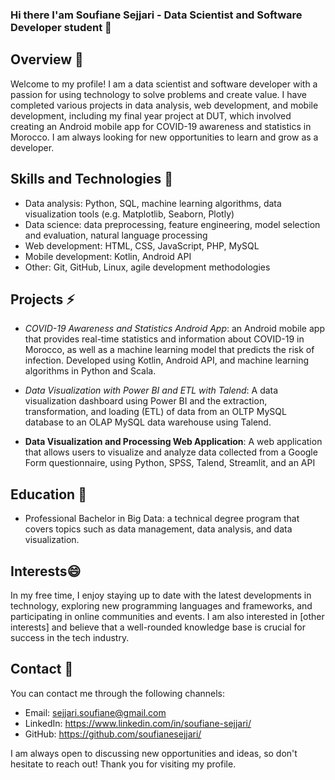 ### Hi there I'am Soufiane Sejjari - Data Scientist and Software Developer student   👋

<!--
**soufianesejjari/soufianesejjari** is a ✨ _special_ ✨ repository because its `README.md` (this file) appears on your GitHub profile.

Here are some ideas to get you started:

- 🔭 I’m currently working on ...
- 🌱 I’m currently learning ...
- 👯 I’m looking to collaborate on ...
- 🤔 I’m looking for help with ...
- 💬 Ask me about ...
- 📫 How to reach me: ...
- 😄 Pronouns: ...
- ⚡ Fun fact: ...
-->

## Overview 🔭
Welcome to my profile! I am a data scientist and software developer with a passion for using technology to solve problems and create value. I have completed various projects in data analysis, web development, and mobile development, including my final year project at DUT, which involved creating an Android mobile app for COVID-19 awareness and statistics in Morocco. I am always looking for new opportunities to learn and grow as a developer.

##  Skills and Technologies 🌱
- Data analysis: Python, SQL, machine learning algorithms, data visualization tools (e.g. Matplotlib, Seaborn, Plotly)
- Data science: data preprocessing, feature engineering, model selection and evaluation, natural language processing
- Web development: HTML, CSS, JavaScript, PHP, MySQL
- Mobile development: Kotlin, Android API
- Other: Git, GitHub, Linux, agile development methodologies
## Projects ⚡ 
- *COVID-19 Awareness and Statistics Android App*: an Android mobile app that provides real-time statistics and information about COVID-19 in Morocco, as well as a machine learning model that predicts the risk of infection. Developed using Kotlin, Android API, and machine learning algorithms in Python and Scala.
- *Data Visualization with Power BI and ETL with Talend*: A data visualization dashboard using Power BI and the extraction, transformation, and loading (ETL) of data from an OLTP MySQL database to an OLAP MySQL data warehouse using Talend.

- **Data Visualization and Processing Web Application**: A web application that allows users to visualize and analyze data collected from a Google Form questionnaire, using Python, SPSS, Talend, Streamlit, and an API
## Education 👯 
- Professional Bachelor in Big Data: a technical degree program that covers topics such as data management, data analysis, and data visualization.

## Interests😄 
In my free time, I enjoy staying up to date with the latest developments in technology, exploring new programming languages and frameworks, and participating in online communities and events. I am also interested in [other interests] and believe that a well-rounded knowledge base is crucial for success in the tech industry.

## Contact 💬
You can contact me through the following channels:

- Email: sejjari.soufiane@gmail.com 
- LinkedIn: https://www.linkedin.com/in/soufiane-sejjari/
- GitHub: https://github.com/soufianesejjari/

I am always open to discussing new opportunities and ideas, so don't hesitate to reach out! Thank you for visiting my profile.

